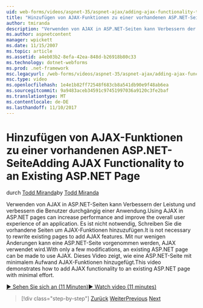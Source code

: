 ```yaml
---
uid: web-forms/videos/aspnet-35/aspnet-ajax/adding-ajax-functionality-to-an-existing-aspnet-page
title: "Hinzufügen von AJAX-Funktionen zu einer vorhandenen ASP.NET-Seite | Microsoft Docs"
author: tmiranda
description: "Verwenden von AJAX in ASP.NET-Seiten kann Verbessern der Leistung und verbessern die Benutzer durchgängig einer Anwendung. Es ist nicht notwendig, Schreiben Sie die vorhandene Seiten..."
ms.author: aspnetcontent
manager: wpickett
ms.date: 11/15/2007
ms.topic: article
ms.assetid: a4eb03b2-8efa-42ea-848d-b26918b80c33
ms.technology: dotnet-webforms
ms.prod: .net-framework
msc.legacyurl: /web-forms/videos/aspnet-35/aspnet-ajax/adding-ajax-functionality-to-an-existing-aspnet-page
msc.type: video
ms.openlocfilehash: 1e4e1b82ff72548f683cb8a541db90e9f48ab6ea
ms.sourcegitcommit: 9a9483aceb34591c97451997036a9120c3fe2baf
ms.translationtype: MT
ms.contentlocale: de-DE
ms.lasthandoff: 11/10/2017
---
```

<a name="adding-ajax-functionality-to-an-existing-aspnet-page"></a><span data-ttu-id="28adc-104">Hinzufügen von AJAX-Funktionen zu einer vorhandenen ASP.NET-Seite</span><span class="sxs-lookup"><span data-stu-id="28adc-104">Adding AJAX Functionality to an Existing ASP.NET Page</span></span>
====================
<span data-ttu-id="28adc-105">durch [Todd Miranda](https://github.com/tmiranda)</span><span class="sxs-lookup"><span data-stu-id="28adc-105">by [Todd Miranda](https://github.com/tmiranda)</span></span>

<span data-ttu-id="28adc-106">Verwenden von AJAX in ASP.NET-Seiten kann Verbessern der Leistung und verbessern die Benutzer durchgängig einer Anwendung.</span><span class="sxs-lookup"><span data-stu-id="28adc-106">Using AJAX in ASP.NET pages can increase performance and improve the overall user experience of an application.</span></span> <span data-ttu-id="28adc-107">Es ist nicht notwendig, Schreiben Sie die vorhandene Seiten um AJAX-Funktionen hinzuzufügen.</span><span class="sxs-lookup"><span data-stu-id="28adc-107">It is not necessary to rewrite existing pages to add AJAX features.</span></span> <span data-ttu-id="28adc-108">Mit nur wenigen Änderungen kann eine ASP.NET-Seite vorgenommen werden, AJAX verwendet wird.</span><span class="sxs-lookup"><span data-stu-id="28adc-108">With only a few modifications, an existing ASP.NET page can be made to use AJAX.</span></span> <span data-ttu-id="28adc-109">Dieses Video zeigt, wie eine ASP.NET-Seite mit minimalem Aufwand AJAX-Funktionen hinzugefügt.</span><span class="sxs-lookup"><span data-stu-id="28adc-109">This video demonstrates how to add AJAX functionality to an existing ASP.NET page with minimal effort.</span></span>

[<span data-ttu-id="28adc-110">&#9654; Sehen Sie sich an (11 Minuten)</span><span class="sxs-lookup"><span data-stu-id="28adc-110">&#9654; Watch video (11 minutes)</span></span>](https://channel9.msdn.com/Blogs/ASP-NET-Site-Videos/adding-ajax-functionality-to-an-existing-aspnet-page)

>[!div class="step-by-step"]
<span data-ttu-id="28adc-111">[Zurück](aspnet-ajax-support-in-visual-studio-2008.md)
[Weiter](creating-and-using-an-ajax-enabled-web-service-in-a-web-site.md)</span><span class="sxs-lookup"><span data-stu-id="28adc-111">[Previous](aspnet-ajax-support-in-visual-studio-2008.md)
[Next](creating-and-using-an-ajax-enabled-web-service-in-a-web-site.md)</span></span>
